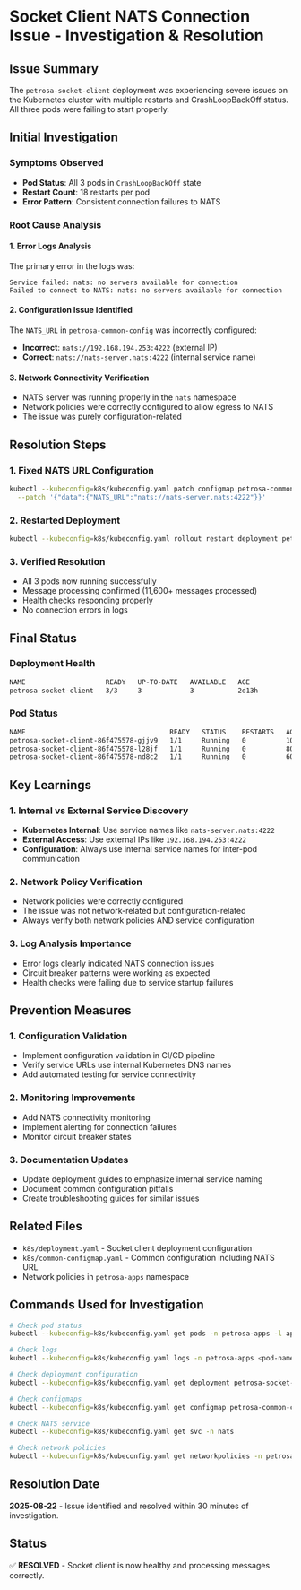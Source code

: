 # Socket Client NATS Connection Issue - Investigation & Resolution

## Issue Summary
The `petrosa-socket-client` deployment was experiencing severe issues on the Kubernetes cluster with multiple restarts and CrashLoopBackOff status. All three pods were failing to start properly.

## Initial Investigation

### Symptoms Observed
- **Pod Status**: All 3 pods in `CrashLoopBackOff` state
- **Restart Count**: 18 restarts per pod
- **Error Pattern**: Consistent connection failures to NATS

### Root Cause Analysis

#### 1. Error Logs Analysis
The primary error in the logs was:
```
Service failed: nats: no servers available for connection
Failed to connect to NATS: nats: no servers available for connection
```

#### 2. Configuration Issue Identified
The `NATS_URL` in `petrosa-common-config` was incorrectly configured:
- **Incorrect**: `nats://192.168.194.253:4222` (external IP)
- **Correct**: `nats://nats-server.nats:4222` (internal service name)

#### 3. Network Connectivity Verification
- NATS server was running properly in the `nats` namespace
- Network policies were correctly configured to allow egress to NATS
- The issue was purely configuration-related

## Resolution Steps

### 1. Fixed NATS URL Configuration
```bash
kubectl --kubeconfig=k8s/kubeconfig.yaml patch configmap petrosa-common-config -n petrosa-apps \
  --patch '{"data":{"NATS_URL":"nats://nats-server.nats:4222"}}'
```

### 2. Restarted Deployment
```bash
kubectl --kubeconfig=k8s/kubeconfig.yaml rollout restart deployment petrosa-socket-client -n petrosa-apps
```

### 3. Verified Resolution
- All 3 pods now running successfully
- Message processing confirmed (11,600+ messages processed)
- Health checks responding properly
- No connection errors in logs

## Final Status

### Deployment Health
```bash
NAME                    READY   UP-TO-DATE   AVAILABLE   AGE
petrosa-socket-client   3/3     3            3           2d13h
```

### Pod Status
```bash
NAME                                    READY   STATUS    RESTARTS   AGE
petrosa-socket-client-86f475578-gjjv9   1/1     Running   0          101s
petrosa-socket-client-86f475578-l28jf   1/1     Running   0          80s
petrosa-socket-client-86f475578-nd8c2   1/1     Running   0          60s
```

## Key Learnings

### 1. Internal vs External Service Discovery
- **Kubernetes Internal**: Use service names like `nats-server.nats:4222`
- **External Access**: Use external IPs like `192.168.194.253:4222`
- **Configuration**: Always use internal service names for inter-pod communication

### 2. Network Policy Verification
- Network policies were correctly configured
- The issue was not network-related but configuration-related
- Always verify both network policies AND service configuration

### 3. Log Analysis Importance
- Error logs clearly indicated NATS connection issues
- Circuit breaker patterns were working as expected
- Health checks were failing due to service startup failures

## Prevention Measures

### 1. Configuration Validation
- Implement configuration validation in CI/CD pipeline
- Verify service URLs use internal Kubernetes DNS names
- Add automated testing for service connectivity

### 2. Monitoring Improvements
- Add NATS connectivity monitoring
- Implement alerting for connection failures
- Monitor circuit breaker states

### 3. Documentation Updates
- Update deployment guides to emphasize internal service naming
- Document common configuration pitfalls
- Create troubleshooting guides for similar issues

## Related Files
- `k8s/deployment.yaml` - Socket client deployment configuration
- `k8s/common-configmap.yaml` - Common configuration including NATS URL
- Network policies in `petrosa-apps` namespace

## Commands Used for Investigation
```bash
# Check pod status
kubectl --kubeconfig=k8s/kubeconfig.yaml get pods -n petrosa-apps -l app=socket-client

# Check logs
kubectl --kubeconfig=k8s/kubeconfig.yaml logs -n petrosa-apps <pod-name>

# Check deployment configuration
kubectl --kubeconfig=k8s/kubeconfig.yaml get deployment petrosa-socket-client -n petrosa-apps -o yaml

# Check configmaps
kubectl --kubeconfig=k8s/kubeconfig.yaml get configmap petrosa-common-config -n petrosa-apps -o yaml

# Check NATS service
kubectl --kubeconfig=k8s/kubeconfig.yaml get svc -n nats

# Check network policies
kubectl --kubeconfig=k8s/kubeconfig.yaml get networkpolicies -n petrosa-apps
```

## Resolution Date
**2025-08-22** - Issue identified and resolved within 30 minutes of investigation.

## Status
✅ **RESOLVED** - Socket client is now healthy and processing messages correctly.
